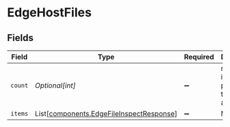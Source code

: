 # EdgeHostFiles


## Fields

| Field                                                                                      | Type                                                                                       | Required                                                                                   | Description                                                                                |
| ------------------------------------------------------------------------------------------ | ------------------------------------------------------------------------------------------ | ------------------------------------------------------------------------------------------ | ------------------------------------------------------------------------------------------ |
| `count`                                                                                    | *Optional[int]*                                                                            | :heavy_minus_sign:                                                                         | number of items present in the items array                                                 |
| `items`                                                                                    | List[[components.EdgeFileInspectResponse](../../models/shared/edgefileinspectresponse.md)] | :heavy_minus_sign:                                                                         | N/A                                                                                        |